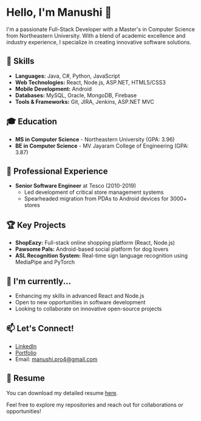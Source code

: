 # Hello, I'm Manushi 👋

I'm a passionate Full-Stack Developer with a Master's in Computer Science from Northeastern University. With a blend of academic excellence and industry experience, I specialize in creating innovative software solutions.

## 🚀 Skills
- **Languages:** Java, C#, Python, JavaScript
- **Web Technologies:** React, Node.js, ASP.NET, HTML5/CSS3
- **Mobile Development:** Android
- **Databases:** MySQL, Oracle, MongoDB, Firebase
- **Tools & Frameworks:** Git, JIRA, Jenkins, ASP.NET MVC

## 🎓 Education
- **MS in Computer Science** - Northeastern University (GPA: 3.96)
- **BE in Computer Science** - MV Jayaram College of Engineering (GPA: 3.87)

## 💼 Professional Experience
- **Senior Software Engineer** at Tesco (2010-2019)
  - Led development of critical store management systems
  - Spearheaded migration from PDAs to Android devices for 3000+ stores

## 🏆 Key Projects
- **ShopEazy:** Full-stack online shopping platform (React, Node.js)
- **Pawsome Pals:** Android-based social platform for dog lovers
- **ASL Recognition System:** Real-time sign language recognition using MediaPipe and PyTorch

## 🌱 I'm currently...
- Enhancing my skills in advanced React and Node.js
- Open to new opportunities in software development
- Looking to collaborate on innovative open-source projects

## 📫 Let's Connect!
- [LinkedIn](https://www.linkedin.com/in/manushi-g/)
- [Portfolio](https://manushi.netlify.app/)
- Email: manushi.pro4@gmail.com

## 📄 Resume
You can download my detailed resume [here](https://manushig.github.io/resume/Manushi_Resume.pdf).

Feel free to explore my repositories and reach out for collaborations or opportunities!
